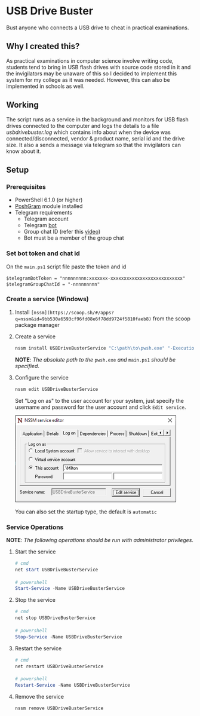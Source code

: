 # USB Drive Buster

Bust anyone who connects a USB drive to cheat in practical examinations.

## Why I created this?

As practical examinations in computer science involve writing code, students tend to bring in USB flash drives with source code stored in it and the invigilators may be unaware of this so I decided to implement this system for my college as it was needed. However, this can also be implemented in schools as well.

## Working

The script runs as a service in the background and monitors for USB flash drives connected to the computer and logs the details to a file *usbdrivebuster.log* which contains info about when the device was connected/disconnected, vendor & product name, serial id and the drive size. It also a sends a message via telegram so that the invigilators can know about it. 

## Setup

### Prerequisites
* PowerShell 6.1.0 (or higher)
* [PoshGram](https://www.powershellgallery.com/packages/PoshGram/2.0.0) module installed
* Telegram requirements
    * Telegram account
    * Telegram [bot](https://core.telegram.org/bots#how-do-i-create-a-bot)
    * Group chat ID (refer this [video](https://youtu.be/UPC5Ck1oU6k?feature=shared&t=17))
    * Bot must be a member of the group chat

### Set bot token and chat id
On the `main.ps1` script file paste the token and id
```
$telegramBotToken = "nnnnnnnnn:xxxxxxx-xxxxxxxxxxxxxxxxxxxxxxxxxxx"
$telegramGroupChatId = "-nnnnnnnnn"
```

### Create a service (Windows)

1. Install `[nssm](https://scoop.sh/#/apps?q=nssm&id=9bb530a6593cf96fd08e6f78dd9724f5810faeb8)` from the scoop package manager
2. Create a service

    ```powershell
    nssm install USBDriveBusterService "C:\path\to\pwsh.exe" "-ExecutionPolicy Bypass -File C:\path\to\main.ps1"
    ```
    **NOTE**: *The absolute path to the* `pwsh.exe` *and* `main.ps1` *should be specified*.
3. Configure the service

    ```powershell
    nssm edit USBDriveBusterService
    ```
    Set "Log on as" to the user account for your system, just specify the username and password for the user account and click `Edit service`.

    ![nssm service editor](previews/nssm.png)

    You can also set the startup type, the default is `automatic`

### Service Operations
**NOTE**: *The following operations should be run with administrator privileges*.
1. Start the service

    ```powershell
    # cmd
    net start USBDriveBusterService

    # powershell
    Start-Service -Name USBDriveBusterService
    ```
2. Stop the service

    ```powershell
    # cmd
    net stop USBDriveBusterService

    # powershell
    Stop-Service -Name USBDriveBusterService
    ```
3. Restart the service

    ```powershell
    # cmd
    net restart USBDriveBusterService

    # powershell
    Restart-Service -Name USBDriveBusterService
    ```
4. Remove the service

    ```powershell
    nssm remove USBDriveBusterService
    ```

